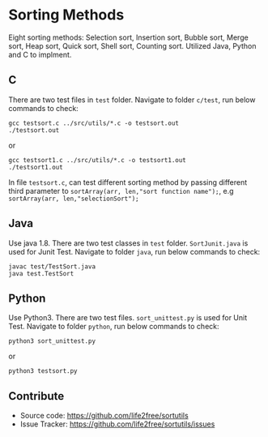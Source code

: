 # Sorting Methods

Eight sorting methods: Selection sort, Insertion sort, Bubble sort, Merge sort, Heap sort, Quick sort, Shell sort, Counting sort. Utilized Java, Python and C to implment.

## C

There are two test files in `test` folder. Navigate to folder `c/test`, run below commands to check:

```
gcc testsort.c ../src/utils/*.c -o testsort.out
./testsort.out
```

or

```
gcc testsort1.c ../src/utils/*.c -o testsort1.out
./testsort1.out
```

In file `testsort.c`, can test different sorting method by passing different third parameter to `sortArray(arr, len,"sort function name");`, e.g `sortArray(arr, len,"selectionSort");`

## Java

Use java 1.8. There are two test classes in `test` folder. `SortJunit.java` is used for Junit Test.
Navigate to folder `java`, run below commands to check:

```
javac test/TestSort.java
java test.TestSort

```

## Python

Use Python3. There are two test files. `sort_unittest.py` is used for Unit Test. Navigate to folder `python`, run below commands to check:

```
python3 sort_unittest.py

```

or

```
python3 testsort.py
```

## Contribute

- Source code: https://github.com/life2free/sortutils
- Issue Tracker: https://github.com/life2free/sortutils/issues
